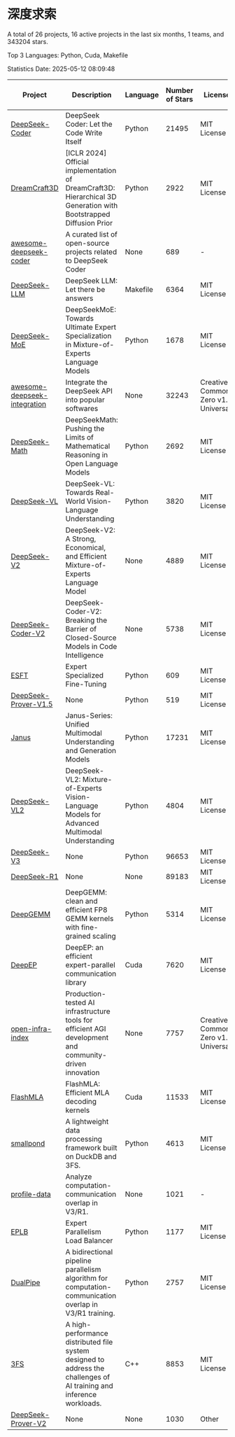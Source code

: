 # 深度求索

A total of 26 projects, 16 active projects in the last six months, 1 teams, and 343204 stars.

Top 3 Languages: Python, Cuda, Makefile

Statistics Date: 2025-05-12 08:09:48

| Project | Description | Language | Number of Stars | License | Creation Date | Last Updated Date | Last Pushed Date |
| --- | --- | --- | --- | --- | --- | --- | --- |
| [DeepSeek-Coder](https://github.com/deepseek-ai/DeepSeek-Coder) | DeepSeek Coder: Let the Code Write Itself | Python | 21495 | MIT License | 2023-10-20 | 2025-05-12 | 2024-05-21 |
| [DreamCraft3D](https://github.com/deepseek-ai/DreamCraft3D) | [ICLR 2024] Official implementation of DreamCraft3D: Hierarchical 3D Generation with Bootstrapped Diffusion Prior | Python | 2922 | MIT License | 2023-10-23 | 2025-05-12 | 2025-04-22 |
| [awesome-deepseek-coder](https://github.com/deepseek-ai/awesome-deepseek-coder) | A curated list of open-source projects related to DeepSeek Coder | None | 689 | - | 2023-11-06 | 2025-05-11 | 2024-04-03 |
| [DeepSeek-LLM](https://github.com/deepseek-ai/DeepSeek-LLM) | DeepSeek LLM: Let there be answers | Makefile | 6364 | MIT License | 2023-11-29 | 2025-05-12 | 2024-02-04 |
| [DeepSeek-MoE](https://github.com/deepseek-ai/DeepSeek-MoE) | DeepSeekMoE: Towards Ultimate Expert Specialization in Mixture-of-Experts Language Models | Python | 1678 | MIT License | 2024-01-02 | 2025-05-12 | 2024-01-16 |
| [awesome-deepseek-integration](https://github.com/deepseek-ai/awesome-deepseek-integration) | Integrate the DeepSeek API into popular softwares | None | 32243 | Creative Commons Zero v1.0 Universal | 2024-01-11 | 2025-05-12 | 2025-04-28 |
| [DeepSeek-Math](https://github.com/deepseek-ai/DeepSeek-Math) | DeepSeekMath: Pushing the Limits of Mathematical Reasoning in Open Language Models | Python | 2692 | MIT License | 2024-02-05 | 2025-05-12 | 2024-04-15 |
| [DeepSeek-VL](https://github.com/deepseek-ai/DeepSeek-VL) | DeepSeek-VL: Towards Real-World Vision-Language Understanding | Python | 3820 | MIT License | 2024-03-07 | 2025-05-12 | 2024-04-24 |
| [DeepSeek-V2](https://github.com/deepseek-ai/DeepSeek-V2) | DeepSeek-V2: A Strong, Economical, and Efficient Mixture-of-Experts Language Model | None | 4889 | MIT License | 2024-04-22 | 2025-05-12 | 2024-09-25 |
| [DeepSeek-Coder-V2](https://github.com/deepseek-ai/DeepSeek-Coder-V2) | DeepSeek-Coder-V2: Breaking the Barrier of Closed-Source Models in Code Intelligence | None | 5738 | MIT License | 2024-06-14 | 2025-05-12 | 2024-09-24 |
| [ESFT](https://github.com/deepseek-ai/ESFT) | Expert Specialized Fine-Tuning | Python | 609 | MIT License | 2024-07-04 | 2025-05-11 | 2024-09-22 |
| [DeepSeek-Prover-V1.5](https://github.com/deepseek-ai/DeepSeek-Prover-V1.5) | None | Python | 519 | MIT License | 2024-08-15 | 2025-05-12 | 2024-08-16 |
| [Janus](https://github.com/deepseek-ai/Janus) | Janus-Series: Unified Multimodal Understanding and Generation Models | Python | 17231 | MIT License | 2024-10-18 | 2025-05-12 | 2025-02-01 |
| [DeepSeek-VL2](https://github.com/deepseek-ai/DeepSeek-VL2) | DeepSeek-VL2: Mixture-of-Experts Vision-Language Models for Advanced Multimodal Understanding | Python | 4804 | MIT License | 2024-12-13 | 2025-05-12 | 2025-02-26 |
| [DeepSeek-V3](https://github.com/deepseek-ai/DeepSeek-V3) | None | Python | 96653 | MIT License | 2024-12-26 | 2025-05-12 | 2025-04-09 |
| [DeepSeek-R1](https://github.com/deepseek-ai/DeepSeek-R1) | None | None | 89183 | MIT License | 2025-01-20 | 2025-05-12 | 2025-04-09 |
| [DeepGEMM](https://github.com/deepseek-ai/DeepGEMM) | DeepGEMM: clean and efficient FP8 GEMM kernels with fine-grained scaling | Python | 5314 | MIT License | 2025-02-13 | 2025-05-11 | 2025-05-09 |
| [DeepEP](https://github.com/deepseek-ai/DeepEP) | DeepEP: an efficient expert-parallel communication library | Cuda | 7620 | MIT License | 2025-02-17 | 2025-05-12 | 2025-05-12 |
| [open-infra-index](https://github.com/deepseek-ai/open-infra-index) | Production-tested AI infrastructure tools for efficient AGI development and community-driven innovation | None | 7757 | Creative Commons Zero v1.0 Universal | 2025-02-21 | 2025-05-12 | 2025-04-14 |
| [FlashMLA](https://github.com/deepseek-ai/FlashMLA) | FlashMLA: Efficient MLA decoding kernels | Cuda | 11533 | MIT License | 2025-02-21 | 2025-05-12 | 2025-04-29 |
| [smallpond](https://github.com/deepseek-ai/smallpond) | A lightweight data processing framework built on DuckDB and 3FS. | Python | 4613 | MIT License | 2025-02-24 | 2025-05-11 | 2025-03-05 |
| [profile-data](https://github.com/deepseek-ai/profile-data) | Analyze computation-communication overlap in V3/R1. | None | 1021 | - | 2025-02-26 | 2025-05-12 | 2025-03-21 |
| [EPLB](https://github.com/deepseek-ai/EPLB) | Expert Parallelism Load Balancer | Python | 1177 | MIT License | 2025-02-26 | 2025-05-12 | 2025-03-24 |
| [DualPipe](https://github.com/deepseek-ai/DualPipe) | A bidirectional pipeline parallelism algorithm for computation-communication overlap in V3/R1 training. | Python | 2757 | MIT License | 2025-02-26 | 2025-05-11 | 2025-03-10 |
| [3FS](https://github.com/deepseek-ai/3FS) |  A high-performance distributed file system designed to address the challenges of AI training and inference workloads.  | C++ | 8853 | MIT License | 2025-02-27 | 2025-05-12 | 2025-05-07 |
| [DeepSeek-Prover-V2](https://github.com/deepseek-ai/DeepSeek-Prover-V2) | None | None | 1030 | Other | 2025-04-30 | 2025-05-12 | 2025-04-30 |
